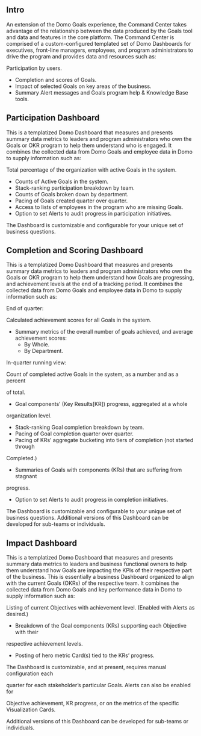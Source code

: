 

Intro
-------

An extension of the Domo Goals experience, the Command Center takes advantage of the relationship between the data produced by the Goals tool and data and features in the core platform. The Command Center is comprised of a custom-configured templated set of Domo Dashboards for executives, front-line managers, employees, and program administrators to drive the program and provides data and resources such as:

 Participation by users.
* Completion and scores of Goals.
* Impact of selected Goals on key areas of the business.
* Summary Alert messages and Goals program help & Knowledge Base tools.


 Participation Dashboard
-------------------------

This is a templatized Domo Dashboard that measures and presents summary data metrics to leaders and program administrators who own the Goals or OKR program to help them understand who is engaged. It combines the collected data from Domo Goals and employee data in Domo to supply information such as:

 Total percentage of the organization with active Goals in the system.
* Counts of Active Goals in the system.
* Stack-ranking participation breakdown by team.
* Counts of Goals broken down by department.
* Pacing of Goals created quarter over quarter.
* Access to lists of employees in the program who are missing Goals.
* Option to set Alerts to audit progress in participation initiatives.

The Dashboard is customizable and configurable for your unique set of business questions.

Completion and Scoring Dashboard
----------------------------------

This is a templatized Domo Dashboard that measures and presents summary data metrics to leaders and program administrators who own the Goals or OKR program to help them understand how Goals are progressing, and achievement levels at the end of a tracking period. It combines the collected data from Domo Goals and employee data in Domo to supply information such as:


 End of quarter:

 Calculated achievement scores for all Goals in the system.
* Summary metrics of the overall number of goals achieved, and average achievement scores:
	+ By Whole.
	+ By Department.

In-quarter running view:

 Count of completed active Goals in the system, as a number and as a percent


 of total.
* Goal components’ (Key Results[KR]) progress, aggregated at a whole


 organization level.
* Stack-ranking Goal completion breakdown by team.
* Pacing of Goal completion quarter over quarter.
* Pacing of KRs’ aggregate bucketing into tiers of completion (not started through


 Completed.)
* Summaries of Goals with components (KRs) that are suffering from stagnant


 progress.
* Option to set Alerts to audit progress in completion initiatives.

The Dashboard is customizable and configurable to your unique set of business questions. Additional versions of this Dashboard can be developed for sub-teams or individuals.

Impact Dashboard
------------------

This is a templatized Domo Dashboard that measures and presents summary data metrics to leaders and business functional owners to help them understand how Goals are impacting the KPIs of their respective part of the business. This is essentially a business Dashboard organized to align with the current Goals (OKRs) of the respective team. It combines the collected data from Domo Goals and key performance data in Domo to supply information such as:

 Listing of current Objectives with achievement level. (Enabled with Alerts as desired.)
* Breakdown of the Goal components (KRs) supporting each Objective with their


 respective achievement levels.
* Posting of hero metric Card(s) tied to the KRs’ progress.

The Dashboard is customizable, and at present, requires manual configuration each


 quarter for each stakeholder’s particular Goals. Alerts can also be enabled for


 Objective achievement, KR progress, or on the metrics of the specific Visualization Cards.


 Additional versions of this Dashboard can be developed for sub-teams or individuals.


